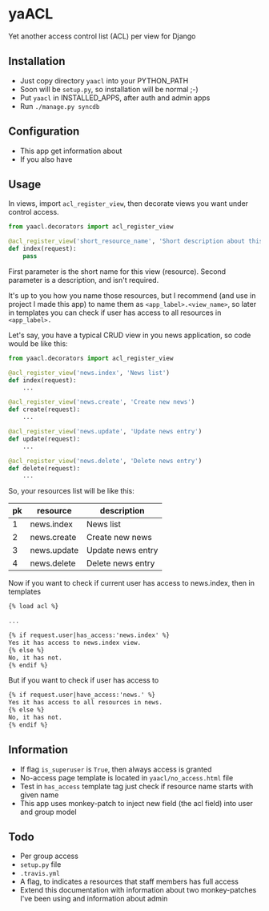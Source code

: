 yaACL
=====

Yet another access control list (ACL) per view for Django


## Installation
* Just copy directory ``yaacl`` into your PYTHON_PATH
* Soon will be ``setup.py``, so installation will be normal ;-)
* Put ``yaacl`` in INSTALLED_APPS, after auth and admin apps
* Run ``./manage.py syncdb``


## Configuration
* This app get information about
* If you also have


## Usage
In views, import ``acl_register_view``, then decorate views you want under control access.

```python
from yaacl.decorators import acl_register_view

@acl_register_view('short_resource_name', 'Short description about this view')
def index(request):
    pass
```

First parameter is the short name for this view (resource). Second parameter is a description, and isn't required.

It's up to you how you name those resources, but I recommend (and use in project I made this app) to name them as
``<app_label>.<view_name>``, so later in templates you can check if user has access to all resources in ``<app_label>.``

Let's say, you have a typical CRUD view in you news application, so code would be like this:

```python
from yaacl.decorators import acl_register_view

@acl_register_view('news.index', 'News list')
def index(request):
    ...

@acl_register_view('news.create', 'Create new news')
def create(request):
    ...

@acl_register_view('news.update', 'Update news entry')
def update(request):
    ...

@acl_register_view('news.delete', 'Delete news entry')
def delete(request):
    ...
```

So, your resources list will be like this:

| pk | resource    | description       |
| -- | ----------- | ----------------- |
| 1  | news.index  | News list         |
| 2  | news.create | Create new news   |
| 3  | news.update | Update news entry |
| 4  | news.delete | Delete news entry |

Now if you want to check if current user has access to news.index, then in templates

```html
{% load acl %}

...

{% if request.user|has_access:'news.index' %}
Yes it has access to news.index view.
{% else %}
No, it has not.
{% endif %}

```

But if you want to check if user has access to


```html
{% if request.user|have_access:'news.' %}
Yes it has access to all resources in news.
{% else %}
No, it has not.
{% endif %}

```


## Information
* If flag ``is_superuser`` is ``True``, then always access is granted
* No-access page template is located in ``yaacl/no_access.html`` file
* Test in ``has_access`` template tag just check if resource name starts with given name
* This app uses monkey-patch to inject new field (the acl field) into user and group model


## Todo
* Per group access
* ``setup.py`` file
* ``.travis.yml``
* A flag, to indicates a resources that staff members has full access
* Extend this documentation with information about two monkey-patches I've been using and information about admin
